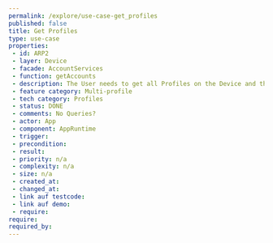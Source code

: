 ```yaml
---
permalink: /explore/use-case-get_profiles
published: false
title: Get Profiles
type: use-case
properties:
 - id: ARP2
 - layer: Device
 - facade: AccountServices
 - function: getAccounts
 - description: The User needs to get all Profiles on the Device and their metadata.
 - feature category: Multi-profile
 - tech category: Profiles
 - status: DONE
 - comments: No Queries?
 - actor: App
 - component: AppRuntime
 - trigger: 
 - precondition: 
 - result: 
 - priority: n/a
 - complexity: n/a
 - size: n/a
 - created_at: 
 - changed_at: 
 - link auf testcode: 
 - link auf demo: 
 - require: 
require:
required_by:
---
```

